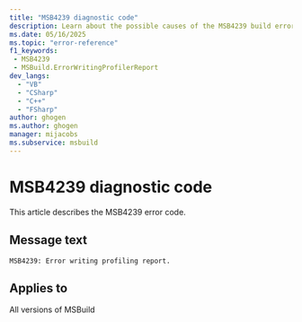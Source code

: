 ```yaml
---
title: "MSB4239 diagnostic code"
description: Learn about the possible causes of the MSB4239 build error, and get troubleshooting tips.
ms.date: 05/16/2025
ms.topic: "error-reference"
f1_keywords:
 - MSB4239
 - MSBuild.ErrorWritingProfilerReport
dev_langs:
  - "VB"
  - "CSharp"
  - "C++"
  - "FSharp"
author: ghogen
ms.author: ghogen
manager: mijacobs
ms.subservice: msbuild
---
```


# MSB4239 diagnostic code

<!-- :::ErrorDefinitionDescription::: -->
<!-- :::editable-content name="introDescription"::: -->
This article describes the MSB4239 error code.
<!-- :::editable-content-end::: -->

## Message text

<!-- :::editable-content name="messageText"::: -->
`MSB4239: Error writing profiling report.`
<!-- :::editable-content-end::: -->
<!-- MSB4239: Error writing profiling report. {0} -->

<!-- :::editable-content name="postOutputDescription"::: -->
<!-- :::editable-content-end::: -->
<!-- :::ErrorDefinitionDescription-end::: -->

## Applies to

All versions of MSBuild
